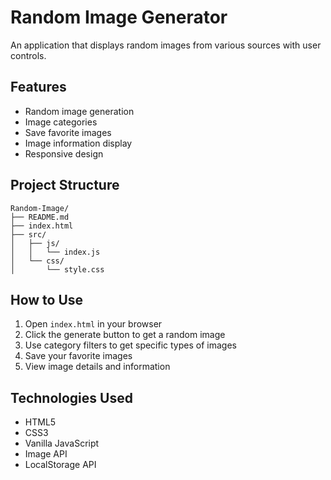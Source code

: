 # Random Image Generator

An application that displays random images from various sources with user controls.

## Features

- Random image generation
- Image categories
- Save favorite images
- Image information display
- Responsive design

## Project Structure

```
Random-Image/
├── README.md
├── index.html
├── src/
│   ├── js/
│   │   └── index.js
│   └── css/
│       └── style.css
```

## How to Use

1. Open `index.html` in your browser
2. Click the generate button to get a random image
3. Use category filters to get specific types of images
4. Save your favorite images
5. View image details and information

## Technologies Used

- HTML5
- CSS3
- Vanilla JavaScript
- Image API
- LocalStorage API
